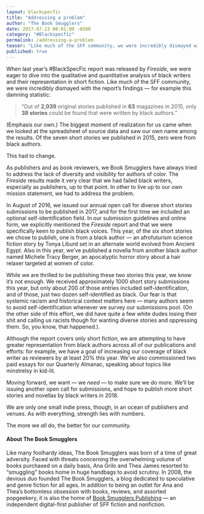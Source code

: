 ```yaml
---
layout: blackspecfic
title: "Addressing a problem"
author: "The Book Smugglers"
date: 2017-07-23 00:01:00 -0500
category: "#Blackspecfic"
permalink: /addressing-a-problem
teaser: "Like much of the SFF community, we were incredibly dismayed with the report’s findings — this had to change."
published: true
---
```


When last year’s #BlackSpecFic report was released by _Fireside_, we were eager to dive into the qualitative and quantitative analysis of black writers and their representation in short fiction. Like much of the SFF community, we were incredibly dismayed with the report’s findings — for example this damning statistic:

> “Out of **2,039** original stories published in **63** magazines in 2015, only **38 stories** could be found that were written by black authors.”

(Emphasis our own.) The biggest moment of realization for us came when we looked at the spreadsheet of source data and saw our own name among the results. Of the seven short stories we published in 2015, zero were from black authors.

This had to change.

As publishers and as book reviewers, we Book Smugglers have always tried to address the lack of diversity and visibility for authors of color. The _Fireside_ results made it very clear that we had failed black writers, especially as publishers, up to that point. In other to live up to our own mission statement, we had to address the problem.

In August of 2016, we issued our annual open call for diverse short stories submissions to be published in 2017, and for the first time we included an optional self-identification field. In our submission guidelines and online form, we explicitly mentioned the _Fireside_ report and that we were specifically keen to publish black voices. This year, of the six short stories we chose to publish, one is from a black author — an afrofuturism science fiction story by Tonya Liburd set in an alternate world evolved from Ancient Egypt. Also in this year, we’ve published a novella from another black author named Michele Tracy Berger, an apocalyptic horror story about a hair relaxer targeted at women of color.

While we are thrilled to be publishing these two stories this year, we know it’s not enough. We received approximately 1000 short story submissions this year, but only about 200 of those entries included self-identification, and of those, just two dozen self-identified as black. Our fear is that systemic racism and historical context matters here — many authors seem to avoid self-identification whenever we survey our submissions pool. (On the other side of this effort, we did have quite a few white dudes losing their shit and calling us racists though for wanting diverse stories and oppressing them. So, you know, that happened.).

Although the report covers only short fiction, we are attempting to have greater representation from black authors across all of our publications and efforts: for example, we have a goal of increasing our coverage of black writer as reviewers by at least 20% this year. We’ve also commissioned two paid essays for our Quarterly Almanac, speaking about topics like minstrelsy in kid-lit.

Moving forward, we want — we _need_ — to make sure we do more. We’ll be issuing another open call for submissions, and hope to publish more short stories and novellas by black writers in 2018.

We are only one small indie press, though, in an ocean of publishers and venues. As with everything, strength lies with numbers.

The more we _all_ do, the better for our community.

#### About The Book Smugglers

Like many foolhardy ideas, The Book Smugglers was born of a time of great adversity. Faced with threats concerning the overwhelming volume of books purchased on a daily basis, Ana Grilo and Thea James resorted to “smuggling” books home in huge handbags to avoid scrutiny. In 2008, the devious duo founded The Book Smugglers, a blog dedicated to speculative and genre fiction for all ages. In addition to being an outlet for Ana and Thea’s bottomless obsession with books, reviews, and assorted popgeekery, it is also the home of [Book Smugglers Publishing](http://thebooksmugglers.com/book-smugglers-publishing) — an independent digital-first publisher of SFF fiction and nonfiction.
